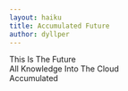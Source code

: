 ```yaml
---
layout: haiku
title: Accumulated Future
author: dyllper
---
```


This Is The Future  
All Knowledge Into The Cloud  
Accumulated  
